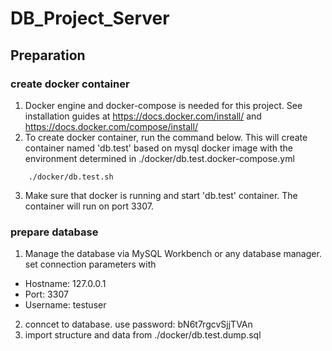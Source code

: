 # DB_Project_Server

## Preparation

### create docker container

1.  Docker engine and docker-compose is needed for this project. See installation guides at <https://docs.docker.com/install/> and <https://docs.docker.com/compose/install/>
2.  To create docker container, run the command below. This will create container named 'db.test' based on mysql docker image with the environment determined in ./docker/db.test.docker-compose.yml

```
	./docker/db.test.sh
```

3.  Make sure that docker is running and start 'db.test' container. The container will run on port 3307.

### prepare database

1.  Manage the database via MySQL Workbench or any database manager. set connection parameters with

* Hostname: 127.0.0.1
* Port: 3307
* Username: testuser

2.  conncet to database. use password: bN6t7rgcvSjjTVAn
3.  import structure and data from ./docker/db.test.dump.sql
